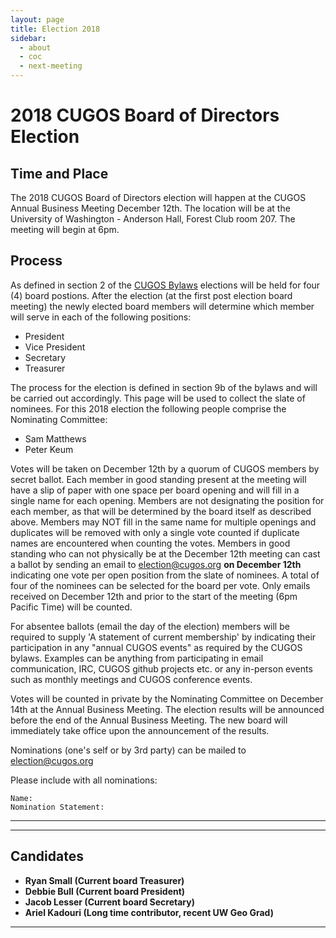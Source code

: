 ```yaml
---
layout: page
title: Election 2018
sidebar:
  - about
  - coc
  - next-meeting
---
```


# 2018 CUGOS Board of Directors Election

## Time and Place

The 2018 CUGOS Board of Directors election will happen at the CUGOS Annual Business Meeting December 12th.  The location will be at the University of Washington - Anderson Hall, Forest Club room 207.  The meeting will begin at 6pm.

## Process

As defined in section 2 of the [CUGOS Bylaws](/about/bylaw/cugos_bylaws_2016.pdf) elections will be held for four (4) board postions.  After the election (at the first post election board meeting) the newly elected board members will determine which member will serve in each of the following positions:

- President
- Vice President
- Secretary
- Treasurer

The process for the election is defined in section 9b of the bylaws and will be carried out accordingly.  This page will be used to collect the slate of nominees.  For this 2018 election the following people comprise the Nominating
Committee:

- Sam Matthews
- Peter Keum

Votes will be taken on December 12th by a quorum of CUGOS members by secret ballot.  Each member in good standing present at the meeting will have a slip of paper with one space per board opening and will fill in a single name for each opening.  Members are not designating the position for each member, as that will be determined by the board itself as described above. Members may NOT fill in the same name for multiple openings and duplicates will be removed with only a single vote counted if duplicate names are encountered when counting the votes.  Members in good standing who can not physically be at the December 12th meeting can cast a ballot by sending an email to <election@cugos.org> **on December 12th** indicating one vote per open position from the slate of nominees.  A total of four of the nominees can be selected for the board per vote. Only emails received on December 12th and prior to the start of the meeting (6pm Pacific Time) will be counted.

For absentee ballots (email the day of the election) members will be required to supply 'A statement of current membership' by indicating their participation in any "annual CUGOS events" as required by the CUGOS bylaws.  Examples can be anything from participating in email communication, IRC, CUGOS github projects etc. or any in-person events such as monthly meetings and CUGOS conference events.

Votes will be counted in private by the Nominating Committee on December 14th at the Annual Business Meeting. The election results will be announced before the end of the Annual Business Meeting.  The new board will immediately take office upon the announcement of the results.

Nominations (one's self or by 3rd party) can be mailed to <election@cugos.org>

Please include with all nominations:

    Name:
    Nomination Statement:

------------
------------

## Candidates

- **Ryan Small (Current board Treasurer)**
- **Debbie Bull (Current board President)**
- **Jacob Lesser (Current board Secretary)**
- **Ariel Kadouri (Long time contributor, recent UW Geo Grad)**

------------
